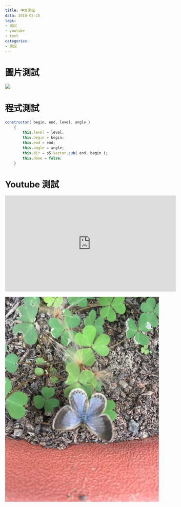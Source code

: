 ```yaml
---
title: 中文測試
data: 2018-05-15
tags:
- 測試
- youtube
- test
categories:
- 測試
---
```

# 圖片測試
![](https://ntp945812.github.io/jekyll-site/images/test.jpg)
# 程式測試
```javascript
constructor( begin, end, level, angle )
    {
        this.level = level;
        this.begin = begin;
        this.end = end;
        this.angle = angle;
        this.dir = p5.Vector.sub( end, begin );
        this.done = false;
    }
```
# Youtube 測試

<iframe width="560" height="315" src="https://www.youtube.com/embed/Sl6ZQxoABSI" frameborder="0" allow="autoplay; encrypted-media" allowfullscreen></iframe>


![](images/photo.jpeg)
